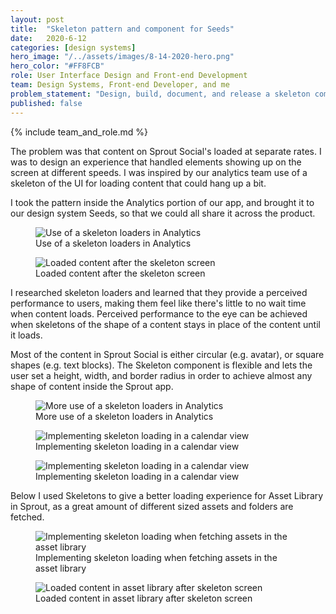 ```yaml
---
layout: post
title:  "Skeleton pattern and component for Seeds"
date:   2020-6-12
categories: [design systems]
hero_image: "/../assets/images/8-14-2020-hero.png"
hero_color: "#FF8FCB"
role: User Interface Design and Front-end Development
team: Design Systems, Front-end Developer, and me
problem_statement: "Design, build, document, and release a skeleton component for Sprout Social's design system."
published: false
---
```


{% include team_and_role.md %}

The problem was that content on Sprout Social's loaded at separate rates. I was to design an experience that handled elements showing up on the screen at different speeds. I was inspired by our analytics team use of a skeleton of the UI for loading content that could hang up a bit.

I took the pattern inside the Analytics portion of our app, and brought it to our design system Seeds, so that we could all share it across the product.

<figure>
	<img src="../../../../../../assets/images/skeleton-1.png" title="Use of a skeleton loaders in Analytics" />
	<figcaption class="media-caption center">Use of a skeleton loaders in Analytics</figcaption>
</figure>

<figure>
	<img src="../../../../../../assets/images/skeleton-2.png" title="Loaded content after the skeleton screen" />
	<figcaption class="media-caption center">Loaded content after the skeleton screen</figcaption>
</figure>

I researched skeleton loaders and learned that they provide a perceived performance to users, making them feel like there's little to no wait time when content loads. Perceived performance to the eye can be achieved when skeletons of the shape of a content stays in place of the content until it loads.

Most of the content in Sprout Social is either circular (e.g. avatar), or square shapes (e.g. text blocks). The Skeleton component is flexible and lets the user set a height, width, and border radius in order to achieve almost any shape of content inside the Sprout app.

<figure>
	<img src="../../../../../../assets/images/skeleton-3.png" title="More use of a skeleton loaders in Analytics" />
	<figcaption class="media-caption center">More use of a skeleton loaders in Analytics</figcaption>
</figure>

<figure>
	<img src="../../../../../../assets/images/skeleton-4.png" title="Implementing skeleton loading in a calendar view" />
	<figcaption class="media-caption center">Implementing skeleton loading in a calendar view</figcaption>
</figure>

<figure>
	<img src="../../../../../../assets/images/skeleton-5.png" title="Implementing skeleton loading in a calendar view" />
	<figcaption class="media-caption center">Implementing skeleton loading in a calendar view</figcaption>
</figure>

Below I used Skeletons to give a better loading experience for Asset Library in Sprout, as a great amount of  different sized assets and folders are fetched.

<figure>
	<img src="../../../../../../assets/images/skeleton-6.png" title="Implementing skeleton loading when fetching assets in the asset library" />
	<figcaption class="media-caption center">Implementing skeleton loading when fetching assets in the asset library</figcaption>
</figure>

<figure>
	<img src="../../../../../../assets/images/skeleton-7.png" title="Loaded content in asset library after skeleton screen" />
	<figcaption class="media-caption center">Loaded content in asset library after skeleton screen</figcaption>
</figure>